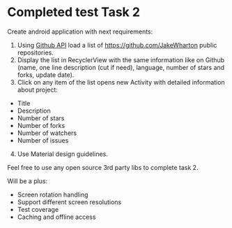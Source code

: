 # Completed test Task 2

Create android application with next requirements:
1. Using [Github API](https://developer.github.com/v3/) load a list of https://github.com/JakeWharton public repositories. 
2. Display the list in RecyclerView with the same information like on Github (name, one line description (cut if need), language, number of stars and forks, update date).
3. Click on any item of the list opens new Activity with detailed information about project:
* Title
* Description
* Number of stars
* Number of forks
* Number of watchers
* Number of issues
4. Use Material design guidelines.

Feel free to use any open source 3rd party libs to complete task 2.

Will be a plus: 
* Screen rotation handling
* Support different screen resolutions
* Test coverage
* Caching and offline access
